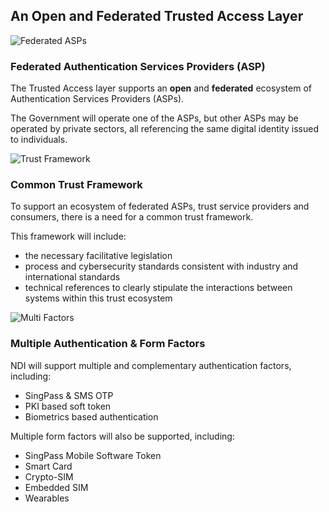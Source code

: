 <div class="row api-splash-section-title">
  <div class="col-sm-12">
    <h2 class="splash-title">An Open and Federated Trusted Access Layer</h2>
  </div>
</div>
<div class="row api-splash-info-points">
  <div class="col-md-4 col-sm-12 api-splash-info-single">
    <img class="api-splash-info-icon mb-3" src="/assets/lib/trusted-access/img/federated.png" alt="Federated ASPs">
    <h3 class="api-info-point-title">
      Federated Authentication Services Providers (ASP)
    </h3>
    <p>
      The Trusted Access layer supports an <strong>open</strong> and <strong>federated</strong> ecosystem of Authentication Services Providers (ASPs).
    </p>
    <p>
     The Government will operate one of the ASPs, but other ASPs may be operated by private sectors, all referencing the same digital identity issued to individuals.
    </p>
  </div>
  <div class="col-md-4 col-sm-12 api-splash-info-single">
    <img class="api-splash-info-icon mb-3" src="/assets/lib/trusted-access/img/trust-framework-2.png" alt="Trust Framework">
    <h3 class="api-info-point-title">
      Common Trust Framework
    </h5>
    <p>
      To support an ecosystem of federated ASPs, trust service providers and consumers, there is a need for a common trust framework.
    </p>
    <p>
    This framework will include:
    <ul>
      <li> the necessary facilitative legislation
      <li> process and cybersecurity standards consistent with industry and international standards
      <li> technical references to clearly stipulate the interactions between systems within this trust ecosystem
    </ul>
    </p>
  </div>
  <div class="col-md-4 col-sm-12 api-splash-info-single">
    <img class="api-splash-info-icon mb-3" src="/assets/lib/trusted-access/img/multiple-factors.png" alt="Multi Factors">
    <h3 class="api-info-point-title">
      Multiple Authentication & Form Factors
    </h5>
    <p>
      NDI will support multiple and complementary authentication factors, including:
      <ul>
        <li> SingPass & SMS OTP
        <li> PKI based soft token
        <li> Biometrics based authentication
      </ul>
    </p>
    <p>
      Multiple form factors will also be supported, including:
      <ul>
        <li> SingPass Mobile Software Token
        <li> Smart Card
        <li> Crypto-SIM
        <li> Embedded SIM
        <li> Wearables
      </ul>
    </p>
  </div>
</div>
